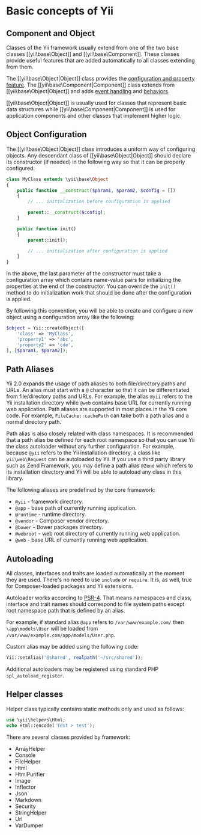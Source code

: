 Basic concepts of Yii
=====================


Component and Object
--------------------

Classes of the Yii framework usually extend from one of the two base classes [[yii\base\Object]] and [[yii\base\Component]].
These classes provide useful features that are added automatically to all classes extending from them.

The [[yii\base\Object|Object]] class provides the [configuration and property feature](../api/base/Object.md).
The [[yii\base\Component|Component]] class extends from [[yii\base\Object|Object]] and adds
[event handling](events.md) and [behaviors](behaviors.md).

[[yii\base\Object|Object]] is usually used for classes that represent basic data structures while
[[yii\base\Component|Component]] is used for application components and other classes that implement higher logic.


Object Configuration
--------------------

The [[yii\base\Object|Object]] class introduces a uniform way of configuring objects. Any descendant class
of [[yii\base\Object|Object]] should declare its constructor (if needed) in the following way so that
it can be properly configured:

```php
class MyClass extends \yii\base\Object
{
    public function __construct($param1, $param2, $config = [])
    {
        // ... initialization before configuration is applied

        parent::__construct($config);
    }

    public function init()
    {
        parent::init();

        // ... initialization after configuration is applied
    }
}
```

In the above, the last parameter of the constructor must take a configuration array
which contains name-value pairs for initializing the properties at the end of the constructor.
You can override the `init()` method to do initialization work that should be done after
the configuration is applied.

By following this convention, you will be able to create and configure a new object
using a configuration array like the following:

```php
$object = Yii::createObject([
    'class' => 'MyClass',
    'property1' => 'abc',
    'property2' => 'cde',
], [$param1, $param2]);
```


Path Aliases
------------

Yii 2.0 expands the usage of path aliases to both file/directory paths and URLs. An alias
must start with a `@` character so that it can be differentiated from file/directory paths and URLs.
For example, the alias `@yii` refers to the Yii installation directory while `@web` contains base URL for currently
running web application. Path aliases are supported in most places in the Yii core code. For example,
`FileCache::cachePath` can take both a path alias and a normal directory path.

Path alias is also closely related with class namespaces. It is recommended that a path
alias be defined for each root namespace so that you can use Yii the class autoloader without
any further configuration. For example, because `@yii` refers to the Yii installation directory,
a class like `yii\web\Request` can be autoloaded by Yii. If you use a third party library
such as Zend Framework, you may define a path alias `@Zend` which refers to its installation
directory and Yii will be able to autoload any class in this library.

The following aliases are predefined by the core framework:

- `@yii` - framework directory.
- `@app` - base path of currently running application.
- `@runtime` - runtime directory.
- `@vendor` - Composer vendor directory.
- `@bower` - Bower packages directory.
- `@webroot` - web root directory of currently running web application.
- `@web` - base URL of currently running web application.

Autoloading
-----------

All classes, interfaces and traits are loaded automatically at the moment they are used. There's no need to use
`include` or `require`. It is, as well, true for Composer-loaded packages and Yii extensions.

Autoloader works according to [PSR-4](https://github.com/php-fig/fig-standards/blob/master/proposed/psr-4-autoloader/psr-4-autoloader.md).
That means namespaces and class, interface and trait names should correspond to file system paths except root namespace
path that is defined by an alias.

For example, if standard alias `@app` refers to `/var/www/example.com/` then `\app\models\User` will be loaded from
`/var/www/example.com/app/models/User.php`.

Custom alias may be added using the following code:

```php
Yii::setAlias('@shared', realpath('~/src/shared'));
```

Additional autoloaders may be registered using standard PHP `spl_autoload_register`.

Helper classes
--------------

Helper class typically contains static methods only and used as follows:

```php
use \yii\helpers\Html;
echo Html::encode('Test > test');
```

There are several classes provided by framework:

- ArrayHelper
- Console
- FileHelper
- Html
- HtmlPurifier
- Image
- Inflector
- Json
- Markdown
- Security
- StringHelper
- Url
- VarDumper
